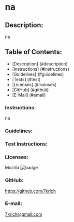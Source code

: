 
  
  # na

  ## Description:
  na

  ## Table of Contents: 
  - [Description] (#description)
  - [Instructions] (#instructions)
  - [Guidelines] (#guidelines)
  - [Tests] (#test)
  - [Licenses] (#licenses)
  - [GitHub] (#github)
  - [E-Mail] (#email)

  ### Instructions:
  na

  ### Guidelines:
  

  ### Test Instructions:
  

  ### Licenses:
  Mozilla
  ![badge](https://img.shields.io/badge/license-Mozilla-brightgreen)

  ### GitHub:
  https://github.com/7krich

  ### E-mail:
  7krich@gmail.com

